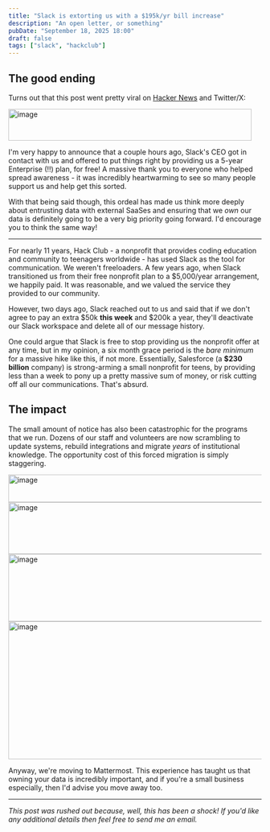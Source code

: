 ```yaml
---
title: "Slack is extorting us with a $195k/yr bill increase"
description: "An open letter, or something"
pubDate: "September 18, 2025 18:00"
draft: false
tags: ["slack", "hackclub"]
---
```


## The good ending

Turns out that this post went pretty viral on [Hacker News](https://news.ycombinator.com/item?id=45283887) and Twitter/X:

<img width="484" height="63" alt="image" src="https://github.com/user-attachments/assets/add9d959-c52c-49d8-8598-296e0111b5f0" />

I'm very happy to announce that a couple hours ago, Slack's CEO got in contact with us and offered to put things right by providing us a 5-year Enterprise (!!) plan, for free! A massive thank you to everyone who helped spread awareness - it was incredibly heartwarming to see so many people support us and help get this sorted.

With that being said though, this ordeal has made us think more deeply about entrusting data with external SaaSes and ensuring that we _own_ our data is definitely going to be a very big priority going forward. I'd encourage you to think the same way!

---

For nearly 11 years, Hack Club - a nonprofit that provides coding education and community to teenagers worldwide - has used Slack as the tool for communication. We weren't freeloaders. A few years ago, when Slack transitioned us from their free nonprofit plan to a $5,000/year arrangement, we happily paid. It was reasonable, and we valued the service they provided to our community.

However, two days ago, Slack reached out to us and said that if we don't agree to pay an extra $50k **this week** and $200k a year, they'll deactivate our Slack workspace and delete all of our message history.

One could argue that Slack is free to stop providing us the nonprofit offer at any time, but in my opinion, a six month grace period is the _bare minimum_ for a massive hike like this, if not more. Essentially, Salesforce (a **$230 billion** company) is strong-arming a small nonprofit for teens, by providing less than a week to pony up a pretty massive sum of money, or risk cutting off all our communications. That's absurd.

## The impact

The small amount of notice has also been catastrophic for the programs that we run. Dozens of our staff and volunteers are now scrambling to update systems, rebuild integrations and migrate _years_ of institutional knowledge. The opportunity cost of this forced migration is simply staggering.

<img width="752" height="55" alt="image" src="https://github.com/user-attachments/assets/48097101-1521-4f50-b970-9557a0b7eefd" />

<img width="1146" height="103" alt="image" src="https://github.com/user-attachments/assets/f09902a1-42cb-4cd7-9a32-21cdbfb3fd05" />

<img width="1146" height="134" alt="image" src="https://github.com/user-attachments/assets/dbfc784a-d06b-44d8-a050-ec8c16c5a98b" />

<img width="611" height="274" alt="image" src="https://github.com/user-attachments/assets/8a41302f-2e5f-41c1-933f-d856094c587a" />

Anyway, we're moving to Mattermost. This experience has taught us that owning your data is incredibly important, and if you're a small business especially, then I'd advise you move away too.

---

_This post was rushed out because, well, this has been a shock! If you'd like any additional details then feel free to send me an email._

